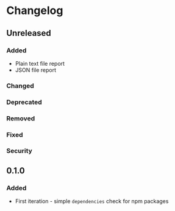 # Changelog

## Unreleased

### Added
- Plain text file report
- JSON file report

### Changed

### Deprecated

### Removed

### Fixed

### Security

## 0.1.0

### Added

- First iteration - simple `dependencies` check for npm packages
